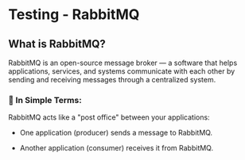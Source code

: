 # Testing - RabbitMQ
## What is RabbitMQ?

RabbitMQ is an open-source message broker — a software that helps applications, services, and systems communicate with each other by sending and receiving messages through a centralized system.

### 🧠 In Simple Terms:
RabbitMQ acts like a "post office" between your applications:

- One application (producer) sends a message to RabbitMQ.

- Another application (consumer) receives it from RabbitMQ.
